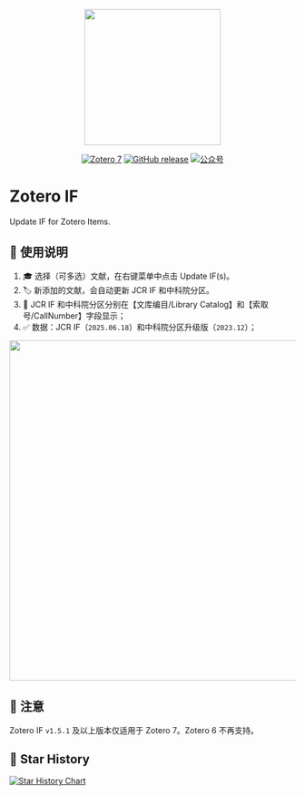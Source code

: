 <p align="center">
  <img src="https://i.postimg.cc/7LqZ2fXX/202201180906177.png" width=240 />
</p>
<p align="center">
	<a href="https://www.zotero.org"><img src="https://img.shields.io/badge/Zotero-7-green?style=flat-square&logo=zotero&logoColor=CC2936" alt="Zotero 7" /></a>
	<a href="https://github.com/qnscholar/zotero-if/releases"><img src="https://img.shields.io/github/v/release/qnscholar/zotero-if?color=blue&logo=github" alt="GitHub release" /></a>
	<a href="https://i.postimg.cc/fWqSQj5s/202201171141964.png"><img src="https://img.shields.io/badge/公众号-青柠学术-orange?logo=wechat" alt="公众号" /></a>
	
</p>

# Zotero IF

Update IF for Zotero Items.



## 🔧 使用说明


1. 🎓 选择（可多选）文献，在右键菜单中点击 Update IF(s)。
2. 🏷️ 新添加的文献，会自动更新 JCR IF 和中科院分区。
3. 📌 JCR IF 和中科院分区分别在【文库编目/Library Catalog】和【索取号/CallNumber】字段显示；
4. ✅ 数据：JCR IF（`2025.06.18`）和中科院分区升级版（`2023.12`）；


<p align="center">
  <img src="https://i.postimg.cc/4NhykCmv/i-Shot-2025-06-20-16-14-13.png" width=600 />
</p>

## 📌 注意

Zotero IF `v1.5.1` 及以上版本仅适用于 Zotero 7。Zotero 6 不再支持。

## 🌟 Star History

[![Star History Chart](https://api.star-history.com/svg?repos=qnscholar/zotero-if&type=Timeline)](https://star-history.com/#qnscholar/zotero-if&Timeline)

